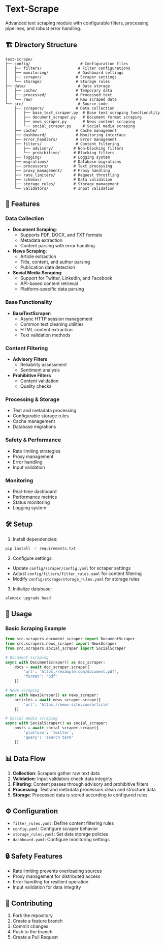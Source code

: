 # Text-Scrape

Advanced text scraping module with configurable filters, processing pipelines, and robust error handling.

## 🏗 Directory Structure

```
text-scrape/
├── config/                      # Configuration files
│   ├── filters/                # Filter configurations
│   ├── monitoring/             # Dashboard settings
│   ├── scraper/               # Scraper settings
│   └── storage/               # Storage rules
├── data/                       # Data storage
│   ├── cache/                 # Temporary data
│   ├── processed/             # Processed text
│   └── raw/                   # Raw scraped data
└── src/                        # Source code
    ├── scrapers/              # Data collection
    │   ├── base_text_scraper.py  # Base text scraping functionality
    │   ├── document_scraper.py   # Document format scraping
    │   ├── news_scraper.py       # News content scraping
    │   └── social_scraper.py     # Social media scraping
    ├── cache/                 # Cache management
    ├── dashboard/             # Monitoring interface
    ├── error_handlers/        # Error management
    ├── filters/               # Content filtering
    │   ├── advisory/         # Non-blocking filters
    │   └── prohibitive/      # Blocking filters
    ├── logging/              # Logging system
    ├── migrations/           # Database migrations
    ├── processors/           # Text processing
    ├── proxy_management/     # Proxy handling
    ├── rate_limiters/        # Request throttling
    ├── schemas/              # Data validation
    ├── storage_rules/        # Storage management
    └── validators/           # Input validation
```

## 🚀 Features

### Data Collection
- **Document Scraping**: 
  - Supports PDF, DOCX, and TXT formats
  - Metadata extraction
  - Content parsing with error handling
- **News Scraping**: 
  - Article extraction
  - Title, content, and author parsing
  - Publication date detection
- **Social Media Scraping**:
  - Support for Twitter, LinkedIn, and Facebook
  - API-based content retrieval
  - Platform-specific data parsing

### Base Functionality
- **BaseTextScraper**:
  - Async HTTP session management
  - Common text cleaning utilities
  - HTML content extraction
  - Text validation methods

### Content Filtering
- **Advisory Filters**
  - Reliability assessment
  - Sentiment analysis
- **Prohibitive Filters**
  - Content validation
  - Quality checks

### Processing & Storage
- Text and metadata processing
- Configurable storage rules
- Cache management
- Database migrations

### Safety & Performance
- Rate limiting strategies
- Proxy management
- Error handling
- Input validation

### Monitoring
- Real-time dashboard
- Performance metrics
- Status monitoring
- Logging system

## 🛠 Setup

1. Install dependencies:
```bash
pip install -r requirements.txt
```

2. Configure settings:
- Update `config/scraper/config.yaml` for scraper settings
- Adjust `config/filters/filter_rules.yaml` for content filtering
- Modify `config/storage/storage_rules.yaml` for storage rules

3. Initialize database:
```bash
alembic upgrade head
```

## 🔄 Usage

### Basic Scraping Example
```python
from src.scrapers.document_scraper import DocumentScraper
from src.scrapers.news_scraper import NewsScraper
from src.scrapers.social_scraper import SocialScraper

# Document scraping
async with DocumentScraper() as doc_scraper:
    docs = await doc_scraper.scrape({
        'url': 'https://example.com/document.pdf',
        'format': 'pdf'
    })

# News scraping
async with NewsScraper() as news_scraper:
    articles = await news_scraper.scrape({
        'url': 'https://news-site.com/article'
    })

# Social media scraping
async with SocialScraper() as social_scraper:
    posts = await social_scraper.scrape({
        'platform': 'twitter',
        'query': 'search term'
    })
```

## 📊 Data Flow

1. **Collection**: Scrapers gather raw text data
2. **Validation**: Input validators check data integrity
3. **Filtering**: Content passes through advisory and prohibitive filters
4. **Processing**: Text and metadata processors clean and structure data
5. **Storage**: Processed data is stored according to configured rules

## ⚙️ Configuration

- `filter_rules.yaml`: Define content filtering rules
- `config.yaml`: Configure scraper behavior
- `storage_rules.yaml`: Set data storage policies
- `dashboard.yaml`: Configure monitoring settings

## 🔒 Safety Features

- Rate limiting prevents overloading sources
- Proxy management for distributed access
- Error handling for resilient operation
- Input validation for data integrity

## 🤝 Contributing

1. Fork the repository
2. Create a feature branch
3. Commit changes
4. Push to the branch
5. Create a Pull Request




